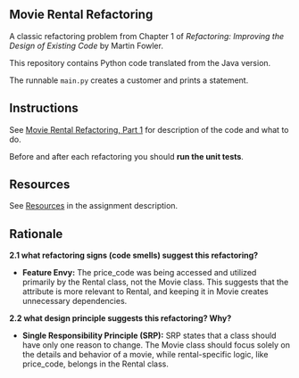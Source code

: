 ## Movie Rental Refactoring

A classic refactoring problem from Chapter 1 of
_Refactoring: Improving the Design of Existing Code_ by Martin Fowler.  

This repository contains Python code translated from the Java version.

The runnable `main.py` creates a customer and prints a statement.


## Instructions

See [Movie Rental Refactoring, Part 1](https://cpske.github.io/ISP/assignment/movierental/movierental-part1) for description of the code and what to do.

Before and after each refactoring you should **run the unit tests**.

## Resources

See [Resources](https://cpske.github.io/ISP/assignment/movierental/movierental-part1#resources) in the assignment description.


## Rationale
**2.1 what refactoring signs (code smells) suggest this refactoring?**
* **Feature Envy:**
The price_code was being accessed and utilized primarily by the Rental class, 
not the Movie class. This suggests that the attribute is more relevant to Rental, 
and keeping it in Movie creates unnecessary dependencies.

**2.2 what design principle suggests this refactoring? Why?**
* **Single Responsibility Principle (SRP):**
SRP states that a class should have only one reason to change. 
The Movie class should focus solely on the details and behavior of a movie, 
while rental-specific logic, like price_code, belongs in the Rental class.
